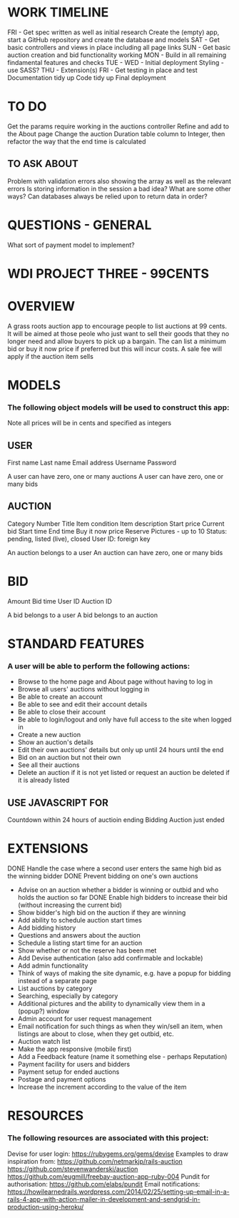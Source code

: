 WORK TIMELINE
=============
FRI - Get spec written as well as initial research
			Create the (empty) app, start a GitHub repository and create the database and models
SAT - Get basic controllers and views in place including all page links
SUN - Get basic auction creation and bid functionality working
MON - Build in all remaining findamental features and checks
TUE - 
WED - Initial deployment
			Styling - use SASS?
THU - Extension(s)
FRI - Get testing in place and test
			Documentation tidy up
			Code tidy up
			Final deployment

TO DO
=====
Get the params require working in the auctions controller
Refine and add to the About page
Change the auction Duration table column to Integer, then refactor the way that the end time is calculated

TO ASK ABOUT
------------
Problem with validation errors also showing the array as well as the relevant errors
Is storing information in the session a bad idea? What are some other ways?
Can databases always be relied upon to return data in order?

QUESTIONS - GENERAL
===================
What sort of payment model to implement?

WDI PROJECT THREE - 99CENTS
===========================

OVERVIEW
========

A grass roots auction app to encourage people to list auctions at 99 cents. It will be aimed at those peole who just want to sell their goods that they no longer need and allow buyers to pick up a bargain. The can list a minimum bid or buy it now price if preferred but this will incur costs. A sale fee will apply if the auction item sells

MODELS
======

### The following object models will be used to construct this app:
Note all prices will be in cents and specified as integers

USER
----
First name
Last name
Email address
Username
Password

A user can have zero, one or many auctions
A user can have zero, one or many bids

AUCTION
-------
Category
Number
Title
Item condition
Item description
Start price
Current bid
Start time
End time
Buy it now price
Reserve
Pictures - up to 10
Status: pending, listed (live), closed
User ID: foreign key

An auction belongs to a user
An auction can have zero, one or many bids

BID
===
Amount
Bid time
User ID
Auction ID

A bid belongs to a user
A bid belongs to an auction

STANDARD FEATURES
=================

### A user will be able to perform the following actions:

* Browse to the home page and About page without having to log in
* Browse all users' auctions without logging in
* Be able to create an account
* Be able to see and edit their account details
* Be able to close their account
* Be able to login/logout and only have full access to the site when logged in
* Create a new auction
* Show an auction's details
* Edit their own auctions' details but only up until 24 hours until the end
* Bid on an auction but not their own
* See all their auctions
* Delete an auction if it is not yet listed or request an auction be deleted if it is already listed

USE JAVASCRIPT FOR
------------------
Countdown within 24 hours of auctioin ending
Bidding
Auction just ended

EXTENSIONS
==========

DONE Handle the case where a second user enters the same high bid as the winning bidder
DONE Prevent bidding on one's own auctions
* Advise on an auction whether a bidder is winning or outbid and who holds the auction so far
DONE Enable high bidders to increase their bid (without increasing the current bid)
* Show bidder's high bid on the auction if they are winning
* Add ability to schedule auction start times
* Add bidding history
* Questions and answers about the auction
* Schedule a listing start time for an auction
* Show whether or not the reserve has been met
* Add Devise authentication (also add confirmable and lockable)
* Add admin functionality
* Think of ways of making the site dynamic, e.g. have a popup for bidding instead of a separate page
* List auctions by category
* Searching, especially by category
* Additional pictures and the ability to dynamically view them in a (popup?) window
* Admin account for user request management
* Email notification for such things as when they win/sell an item, when listings are about to close, when they get outbid, etc.
* Auction watch list
* Make the app responsive (mobile first)
* Add a Feedback feature (name it something else - perhaps Reputation)
* Payment facility for users and bidders
* Payment setup for ended auctions
* Postage and payment options
* Increase the increment according to the value of the item

RESOURCES
=========

### The following resources are associated with this project:

Devise for user login: https://rubygems.org/gems/devise
Examples to draw inspiration from:
		https://github.com/netmarkjp/rails-auction
		https://github.com/stevenwanderski/auction
    https://github.com/eugmill/freebay-auction-app-ruby-004
Pundit for authorisation: https://github.com/elabs/pundit
Email notifications: https://howilearnedrails.wordpress.com/2014/02/25/setting-up-email-in-a-rails-4-app-with-action-mailer-in-development-and-sendgrid-in-production-using-heroku/
